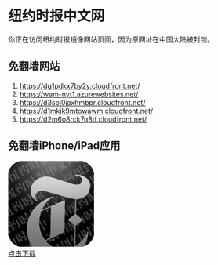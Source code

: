 <h1>纽约时报中文网</h1>
<p>你正在访问纽约时报镜像网站页面，因为原网址在中国大陆被封锁。</p>
<h2>免翻墙网站</h2>
<ol>
<li><a href="https://dg1pdkx7by2y.cloudfront.net/" target="1">https://dg1pdkx7by2y.cloudfront.net/</a></li>
<li><a href="https://wam-nyt1.azurewebsites.net/" target="2">https://wam-nyt1.azurewebsites.net/</a></li>
<li><a href="https://d3sbl0jaxhmbpr.cloudfront.net/" target="3">https://d3sbl0jaxhmbpr.cloudfront.net/</a></li>
<li><a href="https://d1mkik9mtowawm.cloudfront.net/" target="4">https://d1mkik9mtowawm.cloudfront.net/</a></li>
<li><a href="https://d2m6o8rck7q8tf.cloudfront.net/" target="5">https://d2m6o8rck7q8tf.cloudfront.net/</a></li>
</ol>
<h2>免翻墙iPhone/iPad应用</h2>
<p>
	<a href="https://itunes.apple.com/cn/app/niu-yue-shi-bao-zhong-wen-wang/id807498298?mt=8">
		<img src="icon175x175.jpeg" />
		<br/>点击下载
	</a>
</p>
